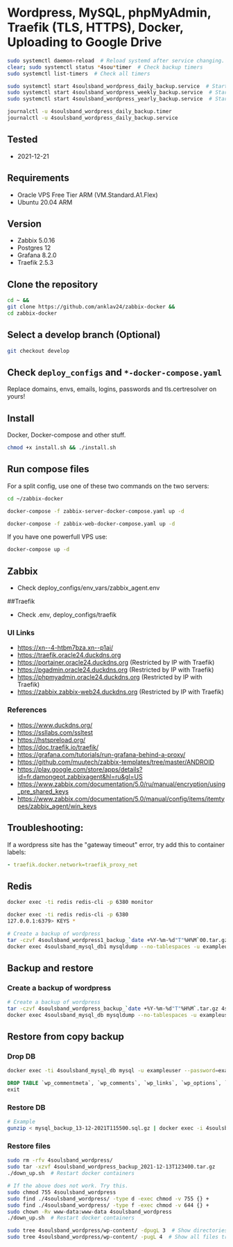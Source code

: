 # Wordpress, MySQL, phpMyAdmin, Traefik (TLS, HTTPS), Docker, Uploading to Google Drive

```bash
sudo systemctl daemon-reload  # Reload systemd after service changing.
clear; sudo systemctl status *4sou*timer  # Check backup timers
sudo systemctl list-timers  # Check all timers

sudo systemctl start 4soulsband_wordpress_daily_backup.service  # Start the backup manually.
sudo systemctl start 4soulsband_wordpress_weekly_backup.service  # Start the backup manually.
sudo systemctl start 4soulsband_wordpress_yearly_backup.service  # Start the backup manually. With Google Drive Sync

journalctl -u 4soulsband_wordpress_daily_backup.timer
journalctl -u 4soulsband_wordpress_daily_backup.service


```

## Tested
- 2021-12-21

## Requirements
- Oracle VPS Free Tier ARM (VM.Standard.A1.Flex)
- Ubuntu 20.04 ARM

## Version
- Zabbix 5.0.16
- Postgres 12
- Grafana 8.2.0
- Traefik 2.5.3

## Clone the repository
```bash
cd ~ &&
git clone https://github.com/anklav24/zabbix-docker &&
cd zabbix-docker
```

## Select a develop branch (Optional)
```bash
git checkout develop
```

## Check ```deploy_configs``` and ```*-docker-compose.yaml```
Replace domains, envs, emails, logins, passwords and tls.certresolver on yours!

## Install
Docker, Docker-compose and other stuff.
```bash
chmod +x install.sh && ./install.sh
```

## Run compose files
For a split config, use one of these two commands on the two servers:
```bash
cd ~/zabbix-docker
```
```bash
docker-compose -f zabbix-server-docker-compose.yaml up -d

docker-compose -f zabbix-web-docker-compose.yaml up -d
```
If you have one powerfull VPS use:
```bash
docker-compose up -d
```


## Zabbix
- Check deploy_configs/env_vars/zabbix_agent.env

##Traefik
- Check .env, deploy_configs/traefik

### UI Links
- https://xn--4-htbm7bza.xn--p1ai/
- https://traefik.oracle24.duckdns.org
- https://portainer.oracle24.duckdns.org (Restricted by IP with Traefik)
- https://pgadmin.oracle24.duckdns.org (Restricted by IP with Traefik)
- https://phpmyadmin.oracle24.duckdns.org (Restricted by IP with Traefik)
- https://zabbix.zabbix-web24.duckdns.org (Restricted by IP with Traefik)

### References
- https://www.duckdns.org/
- https://ssllabs.com/ssltest
- https://hstspreload.org/
- https://doc.traefik.io/traefik/
- https://grafana.com/tutorials/run-grafana-behind-a-proxy/
- https://github.com/muutech/zabbix-templates/tree/master/ANDROID
- https://play.google.com/store/apps/details?id=fr.damongeot.zabbixagent&hl=ru&gl=US
- https://www.zabbix.com/documentation/5.0/ru/manual/encryption/using_pre_shared_keys
- https://www.zabbix.com/documentation/5.0/manual/config/items/itemtypes/zabbix_agent/win_keys

## Troubleshooting:
If a wordpress site has the "gateway timeout" error, try add this to container labels:
```yaml
- traefik.docker.network=traefik_proxy_net
```

## Redis
```bash
docker exec -ti redis redis-cli -p 6380 monitor

docker exec -ti redis redis-cli -p 6380
127.0.0.1:6379> KEYS *
```

```bash
# Create a backup of wordpress
tar -czvf 4soulsband_wordpress1_backup_`date +%Y-%m-%d"T"%H%M`00.tar.gz 4soulsband_wordpress1  # Wordpress files backup
docker exec 4soulsband_mysql_db1 mysqldump --no-tablespaces -u exampleuser --password=examplepass 4soulsband | gzip -9 > 4soulsband_mysql_backup1_`date +%Y-%m-%d"T"%H%M`00.sql.gz  # Wordpress DB backup
```

## Backup and restore
### Create a backup of wordpress
```bash
# Create a backup of wordpress
tar -czvf 4soulsband_wordpress_backup_`date +%Y-%m-%d"T"%H%M`.tar.gz 4soulsband_wordpress  # Wordpress files backup
docker exec 4soulsband_mysql_db mysqldump --no-tablespaces -u exampleuser --password=examplepass 4soulsband | gzip -9 > 4soulsband_mysql_backup_`date +%Y-%m-%d"T"%H%M`.sql.gz  # Wordpress DB backup
```

## Restore from copy backup
### Drop DB
```bash
docker exec -ti 4soulsband_mysql_db mysql -u exampleuser --password=examplepass 4soulsband
```
```sql
DROP TABLE `wp_commentmeta`, `wp_comments`, `wp_links`, `wp_options`, `wp_postmeta`, `wp_posts`,`wp_termmeta`, `wp_terms`, `wp_term_relationships`, `wp_term_taxonomy`, `wp_usermeta`, `wp_users`;
exit
```
### Restore DB
```bash
# Example
gunzip < mysql_backup_13-12-2021T115500.sql.gz | docker exec -i 4soulsband_mysql_db mysql -u exampleuser --password=examplepass 4soulsband
```

### Restore files
```bash
sudo rm -rfv 4soulsband_wordpress/
sudo tar -xzvf 4soulsband_wordpress_backup_2021-12-13T123400.tar.gz
./down_up.sh  # Restart docker containers

# If the above does not work. Try this.
sudo chmod 755 4soulsband_wordpress
sudo find ./4soulsband_wordpress/ -type d -exec chmod -v 755 {} +
sudo find ./4soulsband_wordpress/ -type f -exec chmod -v 644 {} +
sudo chown -Rv www-data:www-data 4soulsband_wordpress
./down_up.sh  # Restart docker containers

sudo tree 4soulsband_wordpress/wp-content/ -dpugL 3  # Show directories tree
sudo tree 4soulsband_wordpress/wp-content/ -pugL 4  # Show all files tree
```

